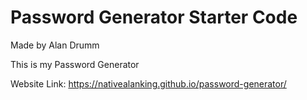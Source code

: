 # Password Generator Starter Code

Made by Alan Drumm 

This is my Password Generator

Website Link: https://nativealanking.github.io/password-generator/